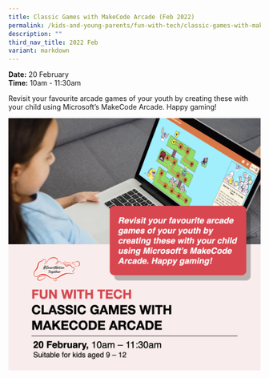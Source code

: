 ```yaml
---
title: Classic Games with MakeCode Arcade (Feb 2022)
permalink: /kids-and-young-parents/fun-with-tech/classic-games-with-makecode-arcade-feb2022/
description: ""
third_nav_title: 2022 Feb
variant: markdown
---
```

**Date:** 20 February
<br> **Time:** 10am - 11:30am

Revisit your favourite arcade games of your youth by creating these with your child using Microsoft’s MakeCode Arcade. Happy gaming!

![Classic Games Workshop](/images/kidsgames.png)